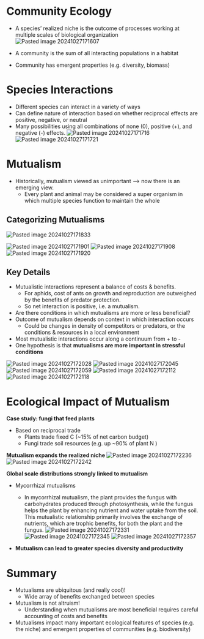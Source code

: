 
# Community Ecology
* A species’ realized niche is the outcome of processes working at multiple scales of biological organization
![Pasted image 20241027171607](Pasted%20image%2020241027171607.png)

* A community is the sum of all interacting populations in a habitat
* Community has emergent properties (e.g. diversity, biomass)

# Species Interactions
* Different species can interact in a variety of ways
* Can define nature of interaction based on whether reciprocal effects are positive, negative, or neutral
* Many possibilities using all combinations of none (0), positive (+), and negative (-) effects.
![Pasted image 20241027171716](Pasted%20image%2020241027171716.png)
![Pasted image 20241027171721](Pasted%20image%2020241027171721.png)

# Mutualism
* Historically, mutualism viewed as unimportant ⟶ now there is an emerging view.
	* Every plant and animal may be considered a super organism in which multiple species function to maintain the whole

## Categorizing Mutualisms
![Pasted image 20241027171833](Pasted%20image%2020241027171833.png)

![Pasted image 20241027171901](Pasted%20image%2020241027171901.png)
![Pasted image 20241027171908](Pasted%20image%2020241027171908.png)
![Pasted image 20241027171920](Pasted%20image%2020241027171920.png)

## Key Details
* Mutualistic interactions represent a balance of costs & benefits.
	* For aphids, cost of ants on growth and reproduction are outweighed by the benefits of predator protection.
	* So net interaction is positive, i.e. a mutualism.
* Are there conditions in which mutualisms are more or less beneficial?
* Outcome of mutualism depends on context in which interaction occurs
	* Could be changes in density of competitors or predators, or the conditions & resources in a local environment
* Most mutualistic interactions occur along a continuum from + to -
* One hypothesis is that **mutualisms are more important in stressful conditions**

![Pasted image 20241027172028](Pasted%20image%2020241027172028.png)
![Pasted image 20241027172045](Pasted%20image%2020241027172045.png)
![Pasted image 20241027172059](Pasted%20image%2020241027172059.png)
![Pasted image 20241027172112](Pasted%20image%2020241027172112.png)
![Pasted image 20241027172118](Pasted%20image%2020241027172118.png)

# Ecological Impact of Mutualism
**Case study: fungi that feed plants**
* Based on reciprocal trade
	* Plants trade fixed C (~15% of net carbon budget)
	* Fungi trade soil resources (e.g. up ~90% of plant N )

**Mutualism expands the realized niche**
![Pasted image 20241027172236](Pasted%20image%2020241027172236.png)
![Pasted image 20241027172242](Pasted%20image%2020241027172242.png)

**Global scale distributions strongly linked to mutualism**
* Mycorrhizal mutualisms 
	* In mycorrhizal mutualism, the plant provides the fungus with carbohydrates produced through photosynthesis, while the fungus helps the plant by enhancing nutrient and water uptake from the soil. This mutualistic relationship primarily involves the exchange of nutrients, which are trophic benefits, for both the plant and the fungus.
![Pasted image 20241027172331](Pasted%20image%2020241027172331.png)
![Pasted image 20241027172345](Pasted%20image%2020241027172345.png)
![Pasted image 20241027172357](Pasted%20image%2020241027172357.png)

* **Mutualism can lead to greater species diversity and productivity**

# Summary
* Mutualisms are ubiquitous (and really cool)!
	* Wide array of benefits exchanged between species
* Mutualism is not altruism!
	* Understanding when mutualisms are most beneficial requires careful accounting of costs and benefits
* Mutualisms impact many important ecological features of species (e.g. the niche) and emergent properties of communities (e.g. biodiversity)
